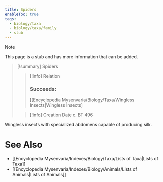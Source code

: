 ```yaml
---
title: Spiders
enableToc: true
tags:
  - biology/taxa
  - biology/taxa/family
  - stub
---
```


> [!note]
> This page is a stub and has more information that can be added.

> [!summary] Spiders
> > [!info] Relation
> > ### Succeeds:
> > [[Encyclopedia Mysenvaria/Biology/Taxa/Wingless Insects|Wingless Insects]
>
> > [!info] Creation Date
> > c. BT 496

Wingless insects with specialized abdomens capable of producing silk.

# See Also
- [[Encyclopedia Mysenvaria/Indexes/Biology/Taxa/Lists of Taxa|Lists of Taxa]]
- [[Encyclopedia Mysenvaria/Indexes/Biology/Animals/Lists of Animals|Lists of Animals]]
